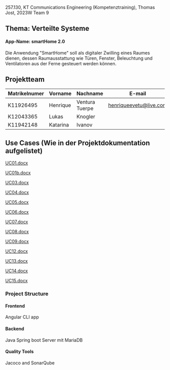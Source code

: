 257.130, KT Communications Engineering (Kompetenztraining), Thomas Jost, 2023W
Team 9
## Thema: Verteilte Systeme
#### App-Name: smartHome 2.0
Die Anwendung "SmartHome" soll als digitaler Zwilling eines Raumes dienen, dessen Raumausstattung wie Türen, Fenster, Beleuchtung und Ventilatoren aus der Ferne gesteuert werden können. 

## Projektteam
| Matrikelnumer  | Vorname |  Nachname  | E-mail | Github User |
| ------------- | ------------- | ------------- | ------------- | ------------- |
| K11926495  | Henrique  | Ventura Tuerpe  | henriqueevetu@live.com | henriquevetu  |
| K12043365  | Lukas  | Knogler  | |  |
| K11942148  | Katarina | Ivanov  |  |   |



## Use Cases (Wie in der Projektdokumentation aufgelistet)
[UC01.docx](https://github.com/jku-win-se/teaching.ss23prse.smartroom.team3/files/11988831/UC01.docx)

[UC01b.docx](https://github.com/jku-win-se/teaching.ss23prse.smartroom.team3/files/11988834/UC01b.docx)

[UC03.docx](https://github.com/jku-win-se/teaching.ss23prse.smartroom.team3/files/11988835/UC03.docx)

[UC04.docx](https://github.com/jku-win-se/teaching.ss23prse.smartroom.team3/files/11988836/UC04.docx)

[UC05.docx](https://github.com/jku-win-se/teaching.ss23prse.smartroom.team3/files/11988837/UC05.docx)

[UC06.docx](https://github.com/jku-win-se/teaching.ss23prse.smartroom.team3/files/11988838/UC06.docx)

[UC07.docx](https://github.com/jku-win-se/teaching.ss23prse.smartroom.team3/files/11988839/UC07.docx)

[UC08.docx](https://github.com/jku-win-se/teaching.ss23prse.smartroom.team3/files/11988841/UC08.docx)

[UC09.docx](https://github.com/jku-win-se/teaching.ss23prse.smartroom.team3/files/11988842/UC09.docx)

[UC12.docx](https://github.com/jku-win-se/teaching.ss23prse.smartroom.team3/files/11988844/UC12.docx)

[UC13.docx](https://github.com/jku-win-se/teaching.ss23prse.smartroom.team3/files/11988845/UC13.docx)

[UC14.docx](https://github.com/jku-win-se/teaching.ss23prse.smartroom.team3/files/11988846/UC14.docx)

[UC15.docx](https://github.com/jku-win-se/teaching.ss23prse.smartroom.team3/files/11988847/UC15.docx)



### Project Structure
#### Frontend
Angular CLI app

#### Backend
Java Spring boot Server mit MariaDB

#### Quality Tools
Jacoco and SonarQube
